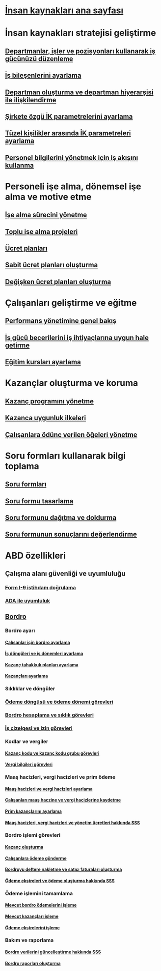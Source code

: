 # [İnsan kaynakları ana sayfası](index.md)
# İnsan kaynakları stratejisi geliştirme
## [Departmanlar, işler ve pozisyonları kullanarak iş gücünüzü düzenleme](departments-jobs-positions.md)
## [İş bileşenlerini ayarlama](create-job.md)
## [Departman oluşturma ve departman hiyerarşisi ile ilişkilendirme](create-department-add-department-hierarchy.md)
## [Şirkete özgü İK parametrelerini ayarlama](set-up-company-specific-hr-parameters.md)
## [Tüzel kişilikler arasında İK parametreleri ayarlama](set-up-hr-parameters-across-legal-entities.md)
## [Personel bilgilerini yönetmek için iş akışını kullanma](workflow-manage-employee-information.md)
# Personeli işe alma, dönemsel işe alma ve motive etme
## [İşe alma sürecini yönetme](manage-recruiting-process.md)
## [Toplu işe alma projeleri](mass-hire-projects.md)
## [Ücret planları](compensation-plans.md)
## [Sabit ücret planları oluşturma](create-fixed-compensation-plans.md)
## [Değişken ücret planları oluşturma](create-variable-compensation-plans.md)
# Çalışanları geliştirme ve eğitme
## [Performans yönetimine genel bakış](performance-management-overview.md)
## [İş gücü becerilerini iş ihtiyaçlarına uygun hale getirme](skills.md)
## [Eğitim kursları ayarlama](courses.md)
# Kazançlar oluşturma ve koruma
## [Kazanç programını yönetme](manage-benefit-program.md)
## [Kazanca uygunluk ilkeleri](benefit-eligibility-policies.md)
## [Çalışanlara ödünç verilen öğeleri yönetme](loan-items.md)
# Soru formları kullanarak bilgi toplama
## [Soru formları](questionnaires.md)
## [Soru formu tasarlama](design-questionnaires.md)
## [Soru formunu dağıtma ve doldurma](distribute-questionnaires.md)
## [Soru formunun sonuçlarını değerlendirme](evaluate-questionnaire-results.md)
# ABD özellikleri
## Çalışma alanı güvenliği ve uyumluluğu
### [Form I-9 istihdam doğrulama](localizations/noam-usa-form-i-9-verification.md)
### [ADA ile uyumluluk](localizations/noam-usa-comply-ada.md)
## [Bordro](localizations/noam-usa-payroll.md)
### Bordro ayarı
#### [Çalışanlar için bordro ayarlama](localizations/noam-usa-worker-position-payroll-tasks.md)
#### [İş döngüleri ve iş dönemleri ayarlama](localizations/noam-usa-work-cycle-work-period-tasks.md)
#### [Kazanç tahakkuk planları ayarlama ](localizations/noam-usa-benefit-accrual-plan-tasks.md)
#### [Kazançları ayarlama](localizations/noam-usa-benefit-set-up-tasks.md)
### Sıklıklar ve döngüler
### [Ödeme döngüsü ve ödeme dönemi görevleri](localizations/noam-usa-pay-cycle-pay-period-tasks-sample.md)
### [Bordro hesaplama ve sıklık görevleri](localizations/noam-usa-payroll-calculation-frequencies-tasks.md)
### [İş çizelgesi ve izin görevleri](localizations/noam-usa-work-schedule-leave-tasks.md)
### Kodlar ve vergiler
#### [Kazanç kodu ve kazanç kodu grubu görevleri](localizations/noam-usa-earning-code-group-tasks.md)
#### [Vergi bilgileri görevleri](localizations/noam-usa-tax-information-tasks.md)
### Maaş hacizleri, vergi hacizleri ve prim ödeme
#### [Maaş hacizleri ve vergi hacizleri ayarlama](localizations/noam-usa-garnishment-tax-levy-set-up-tasks.md)
#### [Çalışanları maaş haczine ve vergi hacizlerine kaydetme](localizations/noam-usa-garnishment-tax-levy-enrollment-tasks.md)
#### [Prim kazançlarını ayarlama ](localizations/noam-usa-premium-earning-setup-tasks.md)
#### [Maaş hacizleri, vergi hacizleri ve yönetim ücretleri hakkında SSS](localizations/noam-usa-garnishment-tax-levy-administrative-fees.md)
### Bordro işlemi görevleri
#### [Kazanç oluşturma](localizations/noam-usa-earnings-generation-process.md)
#### [Çalışanlara ödeme gönderme](localizations/noam-usa-issue-worker-payments.md)
#### [Bordroyu deftere nakletme ve satıcı faturaları oluşturma](localizations/noam-usa-post-payroll-generate-vendor-invoices.md)
#### [Ödeme ekstreleri ve ödeme oluşturma hakkında SSS](localizations/noam-usa-pay-statements-payment-generation-process.md)
### Ödeme işlemini tamamlama
#### [Mevcut bordro ödemelerini işleme](localizations/noam-usa-existing-payroll-payments.md)
#### [Mevcut kazançları işleme](localizations/noam-usa-existing-earnings.md)
#### [Ödeme ekstrelerini işleme](localizations/noam-usa-pay-statements.md)
### Bakım ve raporlama
#### [Bordro verilerini güncelleştirme hakkında SSS](localizations/noam-usa-payroll-data-updates.md)
#### [Bordro raporları oluşturma](localizations/noam-usa-generate-payroll-reports.md)

